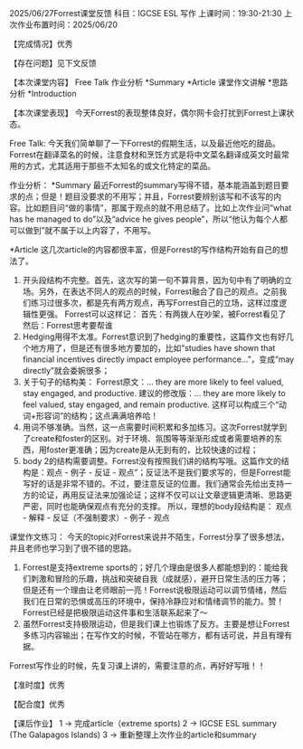 2025/06/27Forrest课堂反馈
科目：IGCSE ESL 写作
上课时间：19:30-21:30
上次作业布置时间：2025/06/20

【完成情况】优秀

【存在问题】见下文反馈

【本次课堂内容】
Free Talk
作业分析
*Summary
*Article
课堂作文讲解
*思路分析
*Introduction

【本次课堂表现】
今天Forrest的表现整体良好，偶尔网卡会打扰到Forrest上课状态。

Free Talk:
今天我们简单聊了一下Forrest的假期生活，以及最近他吃的甜品。Forrest在翻译菜名的时候，注意食材和烹饪方式是将中文菜名翻译成英文时最常用的方式，尤其适用于那些不太知名的或文化特定的菜品。

作业分析：
*Summary
最近Forrest的summary写得不错，基本能涵盖到题目要求的点；但是！题目没要求的不用写；并且，Forrest要辨别该写和不该写的内容。比如题目问“做的事情”，那属于观点的就不用总结了。比如上次作业问“what has he managed to do”以及“advice he gives people”，所以“他认为每个人都可以做到”就不属于以上内容了，不用写。

*Article
这几次article的内容都很丰富，但是Forrest的写作结构开始有自己的想法了。
1. 开头段结构不完整。首先，这次写的第一句不算背景，因为句中有了明确的立场。另外，在表达不同人的观点的时候，Forrest融合了自己的观点。之前我们练习过很多次，都是先有两方观点，再写Forrest自己的立场，这样过度逻辑性更强。
Forrest可以这样记：
首先：有两拨人在吵架，被Forrest看见了
然后：Forrest思考要帮谁
2. Hedging用得不太准。Forrest意识到了hedging的重要性，这篇作文也有好几个地方用了，但是还有很多地方要加的，比如“studies have shown that financial incentives directly impact employee performance…”，变成“may directly”就会委婉很多；
3. 关于句子的结构美：
Forrest原文：… they are more likely to feel valued, stay engaged, and productive.
建议的修改版：… they are more likely to feel valued, stay engaged, and remain productive.
这样可以构成三个“动词+形容词”的结构；这点满满培养哈！
4. 用词不够准确。当然，这一点需要时间积累和多加练习。这次Forrest就学到了create和foster的区别。对于环境、氛围等等渐渐形成或者需要培养的东西，用foster更准确；因为create是从无到有的，比较快速的过程；
5. body 2的结构需要调整。Forrest没有按照我们讲的结构写哦。这篇作文的结构是：观点 - 例子 - 反证 - 观点”；反证法不是我们要求写的，但是Forrest能写好的话是非常不错的。不过，要注意反证的位置。我们通常会先给出支持一方的论证，再用反证法来加强论证；这样不仅可以让文章逻辑更清晰、思路更严密，同时也能确保观点有充分的支撑。
所以，理想的body段结构是：
观点 - 解释 - 反证（不强制要求）- 例子 - 观点
 
课堂作文练习：
今天的topic对Forrest来说并不陌生，Forrest分享了很多想法，并且老师也学习到了很不错的思路。
1. Forrest是支持extreme sports的；好几个理由是很多人都能想到的：能给我们刺激和冒险的乐趣，挑战和突破自我（成就感），避开日常生活的压力等；但是还有一个理由让老师眼前一亮！Forrest说极限运动可以调节情绪，然后我们在日常的恐惧或高压的环境中，保持冷静应对和情绪调节的能力。赞！Forrest已经是把极限运动这件事和生活联系起来了～
2. 虽然Forrest支持极限运动，但是我们课上也锻炼了反方。主要是想让Forrest多练习内容输出；在写作文的时候，不管站在哪方，都有话可说，并且有理有据。

Forrest写作业的时候，先复习课上讲的，需要注意的点，再好好写哦！！

【准时度】优秀

【配合度】优秀

【课后作业】
1 -> 完成article（extreme sports)
2 -> IGCSE ESL summary (The Galapagos Islands)
3 -> 重新整理上次作业的article和summary
